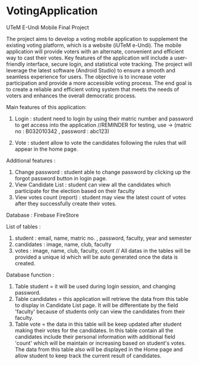 # VotingApplication
UTeM E-Undi
Mobile Final Project

The project aims to develop a voting mobile application to supplement the existing voting platform, which is a website (iUTeM e-Undi). 
The mobile application will provide voters with an alternate, convenient and efficient way to cast their votes. Key features of the 
application will include a user-friendly interface, secure login, and statistical vote tracking. The project will leverage the latest
software (Android Studio) to ensure a smooth and seamless experience for users. The objective is to increase voter participation and 
provide a more accessible voting process. The end goal is to create a reliable and efficient voting system that meets the needs of 
voters and enhances the overall democratic process.

Main features of this application:
1. Login : student need to login by using their matric number and password to get access into the application 
         //REMINDER for testing,  use -> (matric no : B032010342 , password : abc123)
         
2. Vote : student allow to vote the candidates following the rules that will appear in the home page.

Additional features :
1. Change password : student able to change password by clicking up the forgot password button in login page.
2. View Candidate List : student can view all the candidates which participate for the election based on their faculty
3. View votes count (report) : student may view the latest count of votes after they successfully create their votes.

Database : Firebase FireStore

List of tables :
1. student : email, name, matric no. , password, faculty, year and semester
2. candidates : image, name, club, faculty
3. votes : image, name, club, faculty, count
// All datas in the tables will be provided a unique id which will be auto generated once the data is created.

Database function :
1. Table student = it will be used during login session, and changing password.
2. Table candidates = this application will retrieve the data from this table to display in Candidate List page. It will be differentiate 
                        by the field 'faculty' because of students only can view the candidates from their faculty.
3. Table vote = the data in this table will be keep updated after student making their votes for the candidates. In this table contain all
                the candidates include their personal information with additional field 'count' which will be maintain or increasing based 
                on student's votes. The data from this table also will be displayed in the Home page and allow student to keep track the
                current result of candidates.
                      
